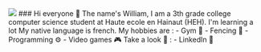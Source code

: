 <img src="https://media.licdn.com/dms/image/C561BAQEZzwZmsk48MQ/company-background_10000/0/1584571910764/haute_ecole_en_hainaut_cover?e=2147483647&v=beta&t=bWW-al_NKlvmhD64yxAh2EPBGs-FKpAZN8MHZPBIruY">
### Hi everyone 👋
The name's William, I am a 3th grade college computer science student at Haute ecole en Hainaut (HEH). I'm learning a lot My native language is french.
My hobbies are :
- Gym 💪
- Fencing 🤺
- Programming ⚙️
- Video games 🎮
Take a look 👀 :
- <a https://www.linkedin.com/in/william-duquennoy-7b34a8249/> LinkedIn 💼</a>
